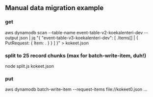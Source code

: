 ## Manual data migration example

### get

aws dynamodb scan --table-name event-table-v2-koekalenteri-dev --output json | jq "{ \"event-table-v3-koekalenteri-dev\": [ .Items[] | { PutRequest: { Item: . } } ] }" > kokeet.json

### split to 25 record chunks (max for batch-write-item, duh!)

node split.js kokeet.json

### put

aws dynamodb batch-write-item --request-items file://kokeet0.json
...
